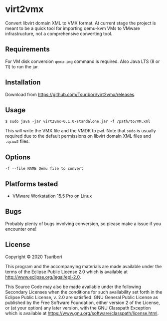 # virt2vmx

Convert libvirt domain XML to VMX format. At current stage the project is meant to be a quick tool
for importing qemu-kvm VMs to VMware infrastructure, not a comprehensive converting tool.

## Requirements

For VM disk conversion `qemu-img` command is required. Also Java LTS (8 or 11) to run the jar.

## Installation

Download from https://github.com/Tsuribori/virt2vmx/releases.

## Usage

    $ sudo java -jar virt2vmx-0.1.0-standalone.jar -f /path/to/VM.xml
    
This will write the VMX file and the VMDK to `pwd`. Note that `sudo` is usually required due to the
default permissions on libvirt domain XML files and `.qcow2` files. 

## Options

```
-f --file NAME Qemu file to convert
```

## Platforms tested

* VMware Workstation 15.5 Pro on Linux

## Bugs

Probably plenty of bugs involving conversion, so please make a issue if you encounter one!

## License

Copyright © 2020 Tsuribori

This program and the accompanying materials are made available under the
terms of the Eclipse Public License 2.0 which is available at
http://www.eclipse.org/legal/epl-2.0.

This Source Code may also be made available under the following Secondary
Licenses when the conditions for such availability set forth in the Eclipse
Public License, v. 2.0 are satisfied: GNU General Public License as published by
the Free Software Foundation, either version 2 of the License, or (at your
option) any later version, with the GNU Classpath Exception which is available
at https://www.gnu.org/software/classpath/license.html.
